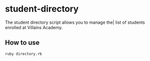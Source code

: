 # student-directory

The student directory script allows you to manage the| list of students enrolled at Villains Academy.

## How to use ##

```shell
ruby directory.rb
```
